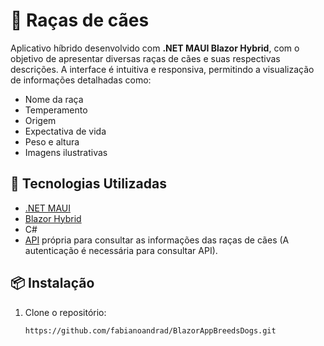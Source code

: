 # 🐶 Raças de cães

Aplicativo híbrido desenvolvido com **.NET MAUI Blazor Hybrid**, com o objetivo de apresentar diversas raças de cães e suas respectivas descrições. A interface é intuitiva e responsiva, permitindo a visualização de informações detalhadas como:

- Nome da raça  
- Temperamento  
- Origem  
- Expectativa de vida  
- Peso e altura  
- Imagens ilustrativas  

## 🚀 Tecnologias Utilizadas

- [.NET MAUI](https://learn.microsoft.com/dotnet/maui/)  
- [Blazor Hybrid](https://learn.microsoft.com/aspnet/core/blazor/hybrid/)  
- C#  
- [API](https://breeds-dogs-api-node.onrender.com/api/breeds-dogs) própria para consultar as informações das raças de cães (A autenticação é necessária para consultar API).

## 📦 Instalação

1. Clone o repositório:
   ```bash
   https://github.com/fabianoandrad/BlazorAppBreedsDogs.git
